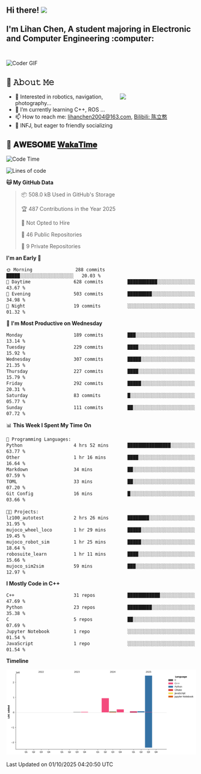 <h2 align="left">
 <abc>
  <br>Hi there! <img src="https://user-images.githubusercontent.com/42378118/110234147-e3259600-7f4e-11eb-95be-0c4047144dea.gif" width="30"><br>
  <br> I'm Lihan Chen, A student majoring in Electronic and Computer Engineering :computer:<br>
  <br>
 </abc>
</h2>

<img align="center" src="https://media.giphy.com/media/SWoSkN6DxTszqIKEqv/giphy.gif" alt="Coder GIF" width="500">

## :book: 𝙰𝚋𝚘𝚞𝚝 𝙼𝚎

<img align="right" width="40%" src="https://github-readme-stats.vercel.app/api?username=LihanChen2004&show_icons=true&icon_color=CE1D2D&text_color=718096&bg_color=ffffff&hide_title=true" />

- 🌟 Interested in robotics, navigation, photography...
- 🌱 I’m currently learning C++, ROS ... 
- 📫 How to reach me: lihanchen2004@163.com, [Bilibili: 陈立憨](https://space.bilibili.com/170786212)
- 👯 INFJ, but eager to friendly socializing

## 📜 𝐀𝐖𝐄𝐒𝐎𝐌𝐄 [𝐖𝐚𝐤𝐚𝐓𝐢𝐦𝐞](https://github.com/anmol098/waka-readme-stats)

<!--START_SECTION:waka-->
![Code Time](http://img.shields.io/badge/Code%20Time-1%2C492%20hrs%2036%20mins-blue)

![Lines of code](https://img.shields.io/badge/From%20Hello%20World%20I%27ve%20Written-3.8%20million%20lines%20of%20code-blue)

**🐱 My GitHub Data** 

> 📦 508.0 kB Used in GitHub's Storage 
 > 
> 🏆 487 Contributions in the Year 2025
 > 
> 🚫 Not Opted to Hire
 > 
> 📜 46 Public Repositories 
 > 
> 🔑 9 Private Repositories 
 > 
**I'm an Early 🐤** 

```text
🌞 Morning                288 commits         █████░░░░░░░░░░░░░░░░░░░░   20.03 % 
🌆 Daytime                628 commits         ███████████░░░░░░░░░░░░░░   43.67 % 
🌃 Evening                503 commits         █████████░░░░░░░░░░░░░░░░   34.98 % 
🌙 Night                  19 commits          ░░░░░░░░░░░░░░░░░░░░░░░░░   01.32 % 
```
📅 **I'm Most Productive on Wednesday** 

```text
Monday                   189 commits         ███░░░░░░░░░░░░░░░░░░░░░░   13.14 % 
Tuesday                  229 commits         ████░░░░░░░░░░░░░░░░░░░░░   15.92 % 
Wednesday                307 commits         █████░░░░░░░░░░░░░░░░░░░░   21.35 % 
Thursday                 227 commits         ████░░░░░░░░░░░░░░░░░░░░░   15.79 % 
Friday                   292 commits         █████░░░░░░░░░░░░░░░░░░░░   20.31 % 
Saturday                 83 commits          █░░░░░░░░░░░░░░░░░░░░░░░░   05.77 % 
Sunday                   111 commits         ██░░░░░░░░░░░░░░░░░░░░░░░   07.72 % 
```


📊 **This Week I Spent My Time On** 

```text
💬 Programming Languages: 
Python                   4 hrs 52 mins       ████████████████░░░░░░░░░   63.77 % 
Other                    1 hr 16 mins        ████░░░░░░░░░░░░░░░░░░░░░   16.64 % 
Markdown                 34 mins             ██░░░░░░░░░░░░░░░░░░░░░░░   07.59 % 
TOML                     33 mins             ██░░░░░░░░░░░░░░░░░░░░░░░   07.20 % 
Git Config               16 mins             █░░░░░░░░░░░░░░░░░░░░░░░░   03.66 % 

🐱‍💻 Projects: 
lz100_autotest           2 hrs 26 mins       ████████░░░░░░░░░░░░░░░░░   31.95 % 
mujoco_wheel_loco        1 hr 29 mins        █████░░░░░░░░░░░░░░░░░░░░   19.45 % 
mujoco_robot_sim         1 hr 25 mins        █████░░░░░░░░░░░░░░░░░░░░   18.64 % 
robosuite_learn          1 hr 11 mins        ████░░░░░░░░░░░░░░░░░░░░░   15.66 % 
mujoco_sim2sim           59 mins             ███░░░░░░░░░░░░░░░░░░░░░░   12.97 % 
```

**I Mostly Code in C++** 

```text
C++                      31 repos            ████████████░░░░░░░░░░░░░   47.69 % 
Python                   23 repos            █████████░░░░░░░░░░░░░░░░   35.38 % 
C                        5 repos             ██░░░░░░░░░░░░░░░░░░░░░░░   07.69 % 
Jupyter Notebook         1 repo              ░░░░░░░░░░░░░░░░░░░░░░░░░   01.54 % 
JavaScript               1 repo              ░░░░░░░░░░░░░░░░░░░░░░░░░   01.54 % 
```



**Timeline**

![Lines of Code chart](https://raw.githubusercontent.com/LihanChen2004/LihanChen2004/main/assets/bar_graph.png)


 Last Updated on 01/10/2025 04:20:50 UTC
<!--END_SECTION:waka-->

<!--
**LihanChen2004/LihanChen2004** is a ✨ _special_ ✨ repository because its `README.md` (this file) appears on your GitHub profile.

Here are some ideas to get you started:

- 🔭 I’m currently working on ...
- 🌱 I’m currently learning ...
- 👯 I’m looking to collaborate on ...
- 🤔 I’m looking for help with ...
- 💬 Ask me about ...
- 📫 How to reach me: ...
- 😄 Pronouns: ...
- ⚡ Fun fact: ...
-->
